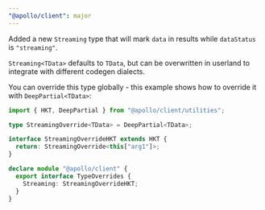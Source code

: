 ```yaml
---
"@apollo/client": major
---
```


Added a new `Streaming` type that will mark `data` in results while `dataStatus`
is `"streaming"`.

`Streaming<TData>` defaults to `TData`, but can be overwritten in userland to
integrate with different codegen dialects.

You can override this type globally - this example shows how to override it
with `DeepPartial<TData>`:
```ts
import { HKT, DeepPartial } from "@apollo/client/utilities";

type StreamingOverride<TData> = DeepPartial<TData>;

interface StreamingOverrideHKT extends HKT {
  return: StreamingOverride<this["arg1"]>;
}

declare module "@apollo/client" {
  export interface TypeOverrides {
    Streaming: StreamingOverrideHKT;
  }
}
```

